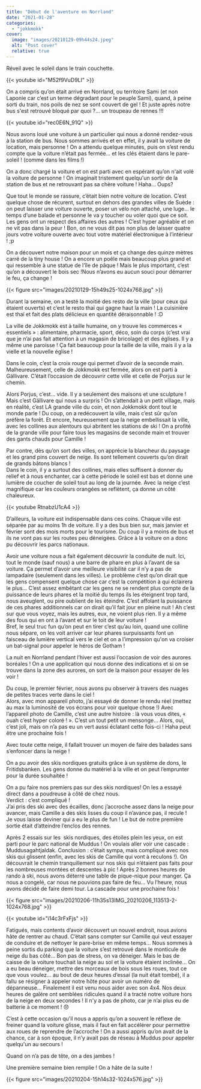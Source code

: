 ```yaml
---
title: "Début de l'aventure en Norrland"
date: "2021-01-28"
categories: 
  - "jokkmokk"
cover:
  image: "images/20210129-09h44s24.jpeg"
  alt: "Post cover"
  relative: true
---
```


Réveil avec le soleil dans le train couchette.

{{< youtube id="M52f9VuD9LI" >}}
<br/>

On a compris qu’on était arrivé en Norrland, ou territoire Sami (et non Laponie car c’est un terme dégradant pour le peuple Sami), quand, à peine sorti du train, nos poils de nez se sont couvert de gel ! Et juste après notre bus s'est retrouvé bloqué par quoi ?... un troupeau de rennes !!!

{{< youtube id="rec0E6N_91Q" >}}
<br/>

Nous avons loué une voiture à un particulier qui nous a donné rendez-vous à la station de bus. Nous sommes arrivés et en effet, il y avait la voiture de location, mais personne ! On a attendu quelque minutes, puis on s’est rendu compte que la voiture n’était pas fermée… et les clés étaient dans le pare-soleil ! (comme dans les films !)

On a donc chargé la voiture et on est parti avec en espérant qu’on n'ait volé la voiture de personne ! On imaginait tristement quelqu'un sortir de la station de bus et ne retrouvant pas sa chère voiture ! Haha... Oups?

Que tout le monde se rassure, c’était bien notre voiture de location. C’est quelque chose de récurent, surtout en dehors des grandes villes de Suède : on peut laisser une voiture ouverte, poser un vélo non attaché, une luge… le temps d’une balade et personne le va y toucher ou voler quoi que ce soit. Les gens ont un respect des affaires des autres ! C’est hyper agréable et on ne vit pas dans la peur ! Bon, on ne vous dit pas non plus de laisser quatre jours votre voiture ouverte avec tout votre matériel électronique à l’intérieur ! ;p

On a découvert notre maison pour un mois et ça change des quinze mètres carré de la tiny house ! On a encore un poêle mais beaucoup plus grand et qui ressemble à une statue de l’île de pâque ! Mais le plus important, c’est qu’on a découvert le bois sec !Nous n’avons eu aucun souci pour démarrer le feu, ça change !

{{< figure src="images/20210129-15h49s25-1024x768.jpg" >}}

Durant la semaine, on a testé la moitié des resto de la ville (pour ceux qui étaient ouverts) et c’est le resto thaï qui gagne haut la main ! La cuisinière est thaï et fait des plats délicieux en quantité déraisonnable ! :D

La ville de Jokkmokk est à taille humaine, on y trouve les commerces « essentiels » : alimentaire, pharmacie, sport, déco, soin du corps (c’est vrai que je n’ai pas fait attention à un magasin de bricolage) et des églises. Il y a même une paroisse ! Ça fait beaucoup pour la taille de la ville, mais il y a la vielle et la nouvelle église !

Dans le coin, c’est la croix rouge qui permet d’avoir de la seconde main. Malheureusement, celle de Jokkmokk est fermée, alors on est parti à Gällivare. C’était l’occasion de découvrir cette ville et celle de Porjus sur le chemin.

Alors Porjus, c’est... vide. Il y a seulement des maisons et une sculpture ! Mais c’est Gällivare qui nous a surpris ! On s’attendait à un petit village, mais en réalité, c’est LA grande ville du coin, et non Jokkmokk dont tout le monde parle ! Du coup, on a redécouvert la ville, mais c’est sûr qu’on préfère la forêt. Et encore, heureusement que la neige embellissait la ville, avec les collines aux alentours qui abritent les stations de ski ! On a profité de la grande ville pour faire tous les magasins de seconde main et trouver des gants chauds pour Camille !

Par contre, dès qu’on sort des villes, on apprécie la blancheur du paysage et les grand pins couvert de neige. Ils sont tellement couverts qu’on dirait de grands bâtons blancs !  
Dans le coin, il y a surtout des collines, mais elles suffisent à donner du relief et à nous enchanter, car à cette période le soleil est bas et donne une lumière de coucher de soleil tout au long de la journée. Avec la neige c’est magnifique car les couleurs orangées se reflètent, ça donne un côté chaleureux.

{{< youtube RtnabzU1cA4 >}}

D’ailleurs, la voiture est indispensable dans ces coins. Chaque ville est séparée par au moins 1h de voiture. Il y a des bus bien sur, mais janvier et février sont des mois morts pour le tourisme. Du coup il y a moins de bus et ils ne vont pas sur les routes peu déneigées. Grâce à la voiture on a donc pu découvrir les parcs nationaux.

Avoir une voiture nous a fait également découvrir la conduite de nuit. Ici, tout le monde (sauf nous) a une barre de phare en plus à l’avant de sa voiture. Ça permet d’avoir une meilleure visibilité car il n’y a pas de lampadaire (seulement dans les villes). Le problème c’est qu’on dirait que les gens compensent quelque chose car c’est la compétition à qui éclairera le plus… C’est assez embêtant car les gens ne se rendent plus compte de la puissance de leurs phares et la moitié du temps ils les éteignent trop tard, nous aveuglent, ou pire oublient de les éteindre. C’est affolant la puissance de ces phares additionnels car on dirait qu’il fait jour en pleine nuit ! Ah c’est sur que vous voyez, mais les autres, eux, ne voient plus rien. Il y a même des fous qui en ont à l’avant et sur le toit de leur voiture !  
Bref, le seul truc fun qu’on peut en tirer c’est qu’au loin, quand une colline nous sépare, on les voit arriver car leur phares surpuissants font un faisceau de lumière vertical vers le ciel et on a l’impression qu'on va croiser un bat-signal pour appeler le héros de Gotham !

La nuit en Norrland pendant l’hiver est aussi l’occasion de voir des aurores boréales ! On a une application qui nous donne des indications et si on se trouve dans la zone des aurores, on sort de la maison pour essayer de les voir !

Du coup, le premier février, nous avons pu observer à travers des nuages de petites traces verte dans le ciel !  
Alors, avec mon appareil photo, j’ai essayé de donner le rendu réel (mettez au max la luminosité de vos écrans pour voir quelque chose !) Avec l’appareil photo de Camille, c’est une autre histoire : là vous vous dites, « ouah c’est hyper coloré ! ». C’est un tout petit un mensonge... Alors, oui, c’est joli, mais on n’a pas eu un vert aussi éclatant cette fois-ci ! Haha peut être une prochaine fois !

Avec toute cette neige, il fallait trouver un moyen de faire des balades sans s’enfoncer dans la neige !

On a pu avoir des skis nordiques gratuits grâce à un système de dons, le Fritidsbanken. Les gens donne du matériel à la ville et on peut l’emprunter pour la durée souhaitée !

On a pu faire nos premiers pas sur des skis nordiques! On les a essayé direct dans a poudreuse à côté de chez nous.  
Verdict : c’est compliqué !  
J’ai pris des ski avec des écailles, donc j’accroche assez dans la neige pour avancer, mais Camille a des skis lisses du coup il n’avance pas, il recule !  Je vous laisse deviner qui a eu le plus de fun ! Le but de notre première sortie était d’atteindre l’enclos des rennes.

Après 2 essais sur les  skis nordiques, des étoiles plein les yeux, on est parti pour le parc national de Muddus ! On voulais aller voir une cascade : Muddusagahtjaldak. Conclusion : c’était sympa, mais compliqué avec nos skis qui glissent (enfin, avec les skis de Camille qui vont à reculons !). On découvrait le chemin tranquillement sur nos skis qui n’étaient pas faits pour les nombreuses montées et descentes à pic ! Après 2 bonnes heures de rando à ski, nous avons déterré une table de pique-nique pour manger. Ça nous a congelé, car nous ne pouvions pas faire de feu… Vu l’heure, nous avons décidé de faire demi tour. La cascade pour une prochaine fois !

{{< figure src="images/20210206-11h35s13IMG_20210206_113513-2-1024x768.jpg" >}}

{{< youtube id="i14c3rFxFjs" >}}
 <br/>

Fatigués, mais contents d’avoir découvert un nouvel endroit, nous avions hâte de rentrer au chaud. C’était sans compter sur Camille qui veut essayer de conduire et de nettoyer le pare-brise en même temps… Nous sommes à peine sortis du parking que la voiture s’est retrouvé dans le monticule de neige du bas côté… Bon pas de stress, on va déneiger. Mais le bas de caisse de la voiture touchait la neige au sol et la voiture étaient inclinée… On a eu beau déneiger, mettre des morceaux de bois sous les roues, tout ce que vous voulez... au bout de deux heures d’essai (la nuit était tombé), il a fallu se résigner à appeler notre hôte pour avoir un numéro de dépanneuse… Finalement il est venu nous aider avec son 4x4. Nos deux heures de galère ont semblées ridicules quand il a tracté notre voiture hors de la neige en deux secondes ! Il n'y a pas de photo, car je n’ai plus eu de batterie à ce moment ! 😞

C’est à cette occasion qu’il nous a appris qu’on a souvent le réflexe de freiner quand la voiture glisse, mais il faut en fait accélérer pour permettre aux roues de reprendre de l’accroche ! On a aussi appris qu’on avait de la chance, car à son époque, il n’y avait pas de réseau à Muddus pour appeler quelqu'un au secours !

Quand on n’a pas de tête, on a des jambes !

Une première semaine bien remplie ! On a hâte de la suite !

{{< figure src="images/20210204-15h14s32-1024x576.jpg" >}}
